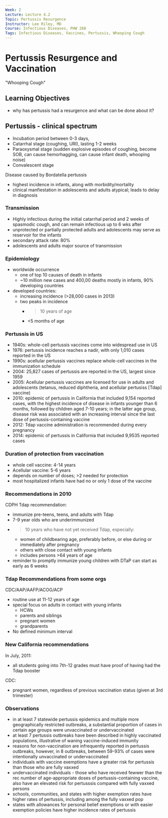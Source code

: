 ```yaml
---
Week: 2
Lecture: Lecture 4.2
Topic: Pertussis Resurgence
Instructor: Lee Riley, MD
Course: Infectious Diseases, PHW 260
Tags: Infectious Diseases, Vaccines, Pertussis, Whooping Cough
---
```


# Pertussis Resurgence and Vaccination

"Whooping Cough"

## Learning Objectives

- why has pertussis had a resurgence and what can be done about it?

## Pertussis - clinical spectrum

- Incubation period between 0-3 days,
- Catarrhal stage (coughing, URI), lasting 1-2 weeks
- Paraoxysmal stage (sudden explosive episodes of coughing, become SOB, can cause hemorhagging, can cause infant death, whooping noise)
- Convalescent stage

Disease caused by Bordatella pertussis

- highest incidence in infants, along with morbidity/mortality
- clinical manfiestation in adolescents and adults atypical; leads to delay in diagnosis

### Transmission

- Highly infectious during the initial catarrhal period and 2 weeks of spasmodic cough, and can remain infectious up to 6 wks after
- unprotected or partially protected adults and adolescents may serve as reservoir for the infants
- secondary attack rate: 80%
- adolescents and adults major source of transmission

### Epidemiology

- worldwide occurrence
  - one of top 10 causes of death in infants
  - ~10 million new cases and 400,00 deaths mostly in infants, 90% developing countries
- developed countries:
  - increasing incidence (>28,000 cases in 2013)
  - two peaks in incidence
    - >10 years of age
    - <5 months of age

### Pertussis in US

- 1940s: whole-cell pertussis vaccines come into widespread use in US
- 1976: pertussis incidence reaches a nadir, with only 1,010 cases reported in the US
- 1990s: acellular pertussis vaccines replace whole-cell vaccines in the immunization schedule
- 2004: 25,827 cases of pertussis are reported in the US, largest since 1959
- 2005: Acellular pertussis vaccines are licensed for use in adults and adolescents (tetanus, reduced diphtheria, and acellular pertusiss [Tdap] vaccine)
- 2010: epidemic of pertussis in California that included 9,154 reported cases, with the highest incidence of disease in infants younger than 6 months, followed by children aged 7-10 years; in the latter age group, disease risk was associated with an increasing interval since the last dose of pertussis-containing vaccine
- 2012: Tdap vaccine administration is recommended during every pregnancy
- 2014: epidemic of pertussis in California that included 9,9535 reported cases

### Duration of protection from vaccination

- whole cell vaccine: 4-14 years
- Acellular vaccine: 5-6 years
- depends on number of doses; >2 needed for protection
- most hospitalized infants have had no or only 1 dose of the vaccine

### Recommendations in 2010

CDPH Tdap recommendation:

- immunize pre-teens, teens, and adults with Tdap
- 7-9 year olds who are underimmunized
- >10 years who have not yet received Tdap, especially:
  - women of childbearing age, preferably before, or else during or immediately after pregnancy
  - others with close contact with young infants
  - includes persons >64 years of age
- reminder to promptly immunize young children with DTaP can start as early as 6 weeks

### Tdap Recommendations from some orgs

CDC/AAP/AAFP/ACOG/ACP

- routine use at 11-12 years of age
- special focus on adults in contact with young infants
  - HCWs
  - parents and siblings
  - pregnant women
  - grandparents
- No defined minimum interval

### New California recommendations

In July, 2011:

- all students going into 7th-12 grades must have proof of having had the Tdap booster

CDC:

- pregnant women, regardless of previous vaccination status (given at 3rd trimester)

### Observations

- in at least 7 statewide pertussis epidemics and multiple more geographically restricted outbreaks, a substantial proportion of cases in certain age groups were unvaccinated or undervaccinated
- at least 7 pertussis outbreaks have been described in highly vaccinated populations, illustrative of waning vaccine-induced immunity
- reasons for non-vaccination are infrequently reported in pertussis outbreaks, however, in 8 outbreaks, between 59-93% of cases were intentionally unvaccinated or undervaccinated
- individuals with vaccine exemptions have a greater risk for pertussis than those who are fully vaxxed
- undervaccinated individuals - those who have received fewwer than the rec number of age-appropriate doses of pertussis-containing vaccine, also have an elevated risk for pertusssis compared with fully vaxxed persons
- schools, communities, and states with higher exemption rates have higher rates of pertussis, including among the fully vaxxed pop
- states with allowances for personal belief exemptions or with easier exemption policies have higher incidence rates of pertussis